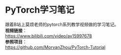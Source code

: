 # **PyTorch学习笔记**
跟着B站上莫烦老师的pytorch系列教学视频做的学习笔记。  
**视频链接**：  
https://www.bilibili.com/video/av15997678  
**参照项目**：  
https://github.com/MorvanZhou/PyTorch-Tutorial